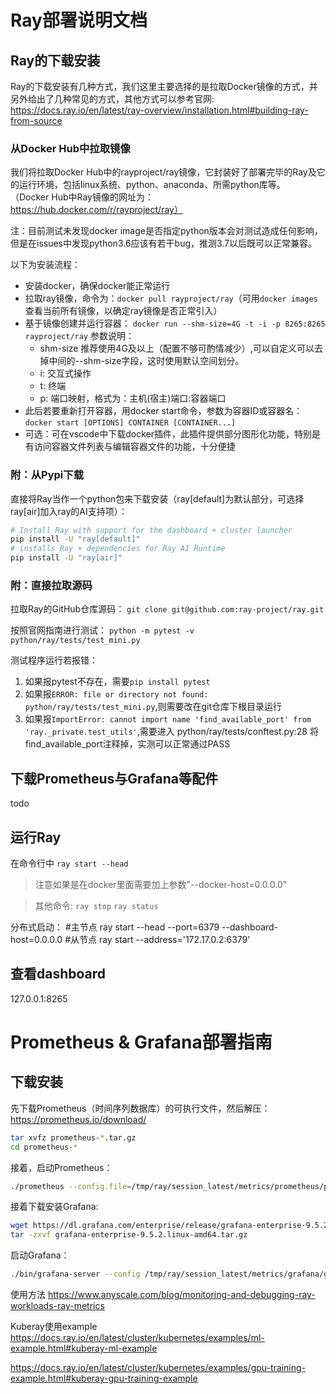 # Ray部署说明文档

## Ray的下载安装

Ray的下载安装有几种方式，我们这里主要选择的是拉取Docker镜像的方式，并另外给出了几种常见的方式，其他方式可以参考官网:
https://docs.ray.io/en/latest/ray-overview/installation.html#building-ray-from-source

### 从Docker Hub中拉取镜像
我们将拉取Docker Hub中的rayproject/ray镜像，它封装好了部署完毕的Ray及它的运行环境，包括linux系统、python、anaconda、所需python库等。
（Docker Hub中Ray镜像的网址为：https://hub.docker.com/r/rayproject/ray）

注：目前测试未发现docker image是否指定python版本会对测试造成任何影响，但是在issues中发现python3.6应该有若干bug，推测3.7以后既可以正常兼容。

以下为安装流程：
- 安装docker，确保docker能正常运行
- 拉取ray镜像，命令为：`docker pull rayproject/ray`（可用`docker images`查看当前所有镜像，以确定ray镜像是否正常引入）
- 基于镜像创建并运行容器：
    `docker run --shm-size=4G -t -i -p 8265:8265 rayproject/ray`
    参数说明：
    - shm-size 推荐使用4G及以上（配置不够可酌情减少）,可以自定义可以去掉中间的--shm-size字段，这时使用默认空间划分。
    - i: 交互式操作
    - t: 终端
    - p: 端口映射，格式为：主机(宿主)端口:容器端口
- 此后若要重新打开容器，用docker start命令，参数为容器ID或容器名：
    `docker start [OPTIONS] CONTAINER [CONTAINER...]`
- 可选：可在vscode中下载docker插件，此插件提供部分图形化功能，特别是有访问容器文件列表与编辑容器文件的功能，十分便捷

### 附：从Pypi下载
直接将Ray当作一个python包来下载安装（ray[default]为默认部分，可选择ray[air]加入ray的AI支持项）：
```bash
# Install Ray with support for the dashboard + cluster launcher
pip install -U "ray[default]"
# installs Ray + dependencies for Ray AI Runtime
pip install -U "ray[air]" 
```

### 附：直接拉取源码

拉取Ray的GitHub仓库源码：
`git clone git@github.com:ray-project/ray.git`

按照官网指南进行测试：
`python -m pytest -v python/ray/tests/test_mini.py`

测试程序运行若报错：
1. 如果报pytest不存在，需要`pip install pytest`
2. 如果报`ERROR: file or directory not found: python/ray/tests/test_mini.py`,则需要改在git仓库下根目录运行
3. 如果报`ImportError: cannot import name 'find_available_port' from 'ray._private.test_utils'`,需要进入 python/ray/tests/conftest.py:28 将find_available_port注释掉，实测可以正常通过PASS


## 下载Prometheus与Grafana等配件

todo


## 运行Ray
在命令行中
`ray start --head`

> 注意如果是在docker里面需要加上参数"--docker-host=0.0.0.0"

> 其他命令:
> `ray stop`
> `ray status`


分布式启动：
#主节点
ray start --head --port=6379 --dashboard-host=0.0.0.0
#从节点
ray start --address='172.17.0.2:6379'

## 查看dashboard
127.0.0.1:8265

# Prometheus & Grafana部署指南
## 下载安装
先下载Prometheus（时间序列数据库）的可执行文件，然后解压：
https://prometheus.io/download/
```bash
tar xvfz prometheus-*.tar.gz
cd prometheus-*
```
接着，启动Prometheus：
```bash
./prometheus --config.file=/tmp/ray/session_latest/metrics/prometheus/prometheus.yml
```

接着下载安装Grafana:

```bash
wget https://dl.grafana.com/enterprise/release/grafana-enterprise-9.5.2.linux-amd64.tar.gz
tar -zxvf grafana-enterprise-9.5.2.linux-amd64.tar.gz
```

启动Grafana：
```bash
./bin/grafana-server --config /tmp/ray/session_latest/metrics/grafana/grafana.ini web
```







使用方法
https://www.anyscale.com/blog/monitoring-and-debugging-ray-workloads-ray-metrics


Kuberay使用example
https://docs.ray.io/en/latest/cluster/kubernetes/examples/ml-example.html#kuberay-ml-example

https://docs.ray.io/en/latest/cluster/kubernetes/examples/gpu-training-example.html#kuberay-gpu-training-example